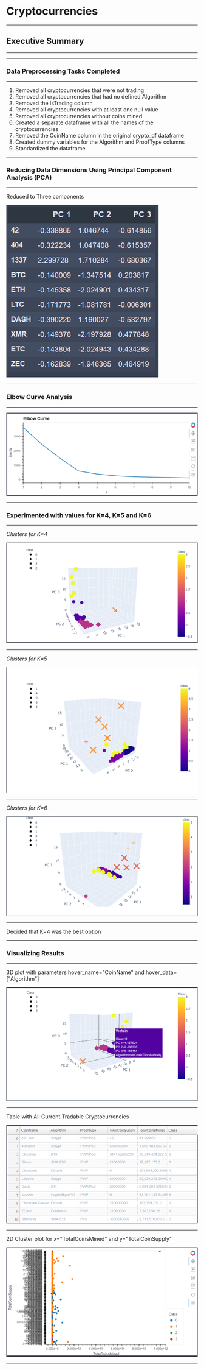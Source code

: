 # Cryptocurrencies
---------------------------------------------------------------------------------------------------
## Executive Summary
---------------------------------------------------------------------------------------------------
--------------------------------------
### Data Preprocessing Tasks Completed
--------------------------------------
1. Removed all cryptocurrencies that were not trading
2. Removed all cryptocurrencies that had no defined Algorithm
3. Removed the IsTrading column
4. Removed all cryptocurrencies with at least one null value
5. Removed all cryptocurrencies without coins mined
6. Created a separate dataframe with all the names of the cryptocurrencies
7. Removed the CoinName column in the original crypto_df dataframe
8. Created dummy variables for the Algorithm and ProofType columns
9. Standardized the dataframe

---------------------------------------------------------------------
### Reducing Data Dimensions Using Principal Component Analysis (PCA)
---------------------------------------------------------------------

Reduced to Three components

![](https://github.com/GR8505/Cryptocurrencies/blob/master/Images/I1.png)

------------------------
### Elbow Curve Analysis
------------------------

![](https://github.com/GR8505/Cryptocurrencies/blob/master/Images/I2.png)

-------------------------------------------------------------------------
### Experimented with values for K=4, K=5 and K=6
-------------------------------------------------------------------------
_Clusters for K=4_

![](https://github.com/GR8505/Cryptocurrencies/blob/master/Images/K4.png)

-------------------------------------------------------------------------
_Clusters for K=5_

![](https://github.com/GR8505/Cryptocurrencies/blob/master/Images/K5.png)

------------------------------------------------------------------------
_Clusters for K=6_

![](https://github.com/GR8505/Cryptocurrencies/blob/master/Images/K6.png)

-------------------------------------------------------------------------

Decided that K=4 was the best option

-----------------------
### Visualizing Results
-----------------------

3D plot with parameters hover_name="CoinName" and hover_data=["Algorithm"]

![](https://github.com/GR8505/Cryptocurrencies/blob/master/Images/I3.png)

---------------------------------------------------------------------------

Table with All Current Tradable Cryptocurrencies

![](https://github.com/GR8505/Cryptocurrencies/blob/master/Images/I4.png)

--------------------------------------------------------------------------

2D Cluster plot for x="TotalCoinsMined" and y="TotalCoinSupply"

![](https://github.com/GR8505/Cryptocurrencies/blob/master/Images/I5.png)

--------------------------------------------------------------------------

